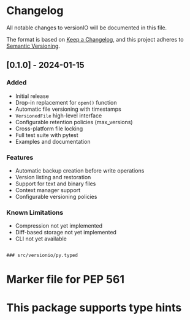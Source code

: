 # Changelog

All notable changes to versionIO will be documented in this file.

The format is based on [Keep a Changelog](https://keepachangelog.com/en/1.0.0/),
and this project adheres to [Semantic Versioning](https://semver.org/spec/v2.0.0.html).

## [0.1.0] - 2024-01-15

### Added
- Initial release
- Drop-in replacement for `open()` function
- Automatic file versioning with timestamps
- `VersionedFile` high-level interface
- Configurable retention policies (max_versions)
- Cross-platform file locking
- Full test suite with pytest
- Examples and documentation

### Features
- Automatic backup creation before write operations
- Version listing and restoration
- Support for text and binary files
- Context manager support
- Configurable versioning policies

### Known Limitations
- Compression not yet implemented
- Diff-based storage not yet implemented
- CLI not yet available
```

### src/versionio/py.typed
```
# Marker file for PEP 561
# This package supports type hints